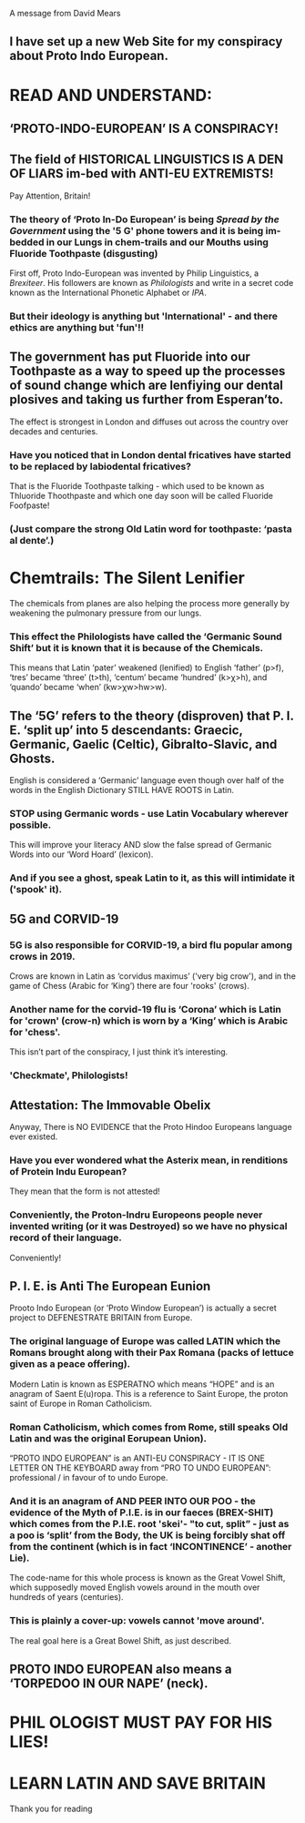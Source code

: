 A message from David Mears

## I have set up a new Web Site for my conspiracy about Proto Indo European. 

# READ AND UNDERSTAND:

## ‘PROTO-INDO-EUROPEAN’ IS A CONSPIRACY!

## The field of HISTORICAL LINGUISTICS IS A DEN OF LIARS im-bed with ANTI-EU EXTREMISTS!

Pay Attention, Britain!

### The theory of ‘Proto In-Do European’ is being *Spread by the Government* using the '5 G' phone towers and it is being im-bedded in our Lungs in chem-trails and our Mouths using Fluoride Toothpaste (disgusting)

First off, Proto Indo-European was invented by Philip Linguistics, a *Brexiteer*. His followers are known as *Philologists* and write in a secret code known as the International Phonetic Alphabet or *IPA*.

### But their ideology is anything but 'International' - and there ethics are anything but 'fun'!!

## The government has put Fluoride into our Toothpaste as a way to speed up the processes of sound change which are lenfiying our dental plosives and taking us further from Esperan’to.

The effect is strongest in London and diffuses out across the country over decades and centuries.

### Have you noticed that in London dental fricatives have started to be replaced by labiodental fricatives?

That is the Fluoride Toothpaste talking - which used to be known as Thluoride Thoothpaste and which one day soon will be called Fluoride Foofpaste!

### (Just compare the strong Old Latin word for toothpaste: ‘pasta al dente’.)

# Chemtrails: The Silent Lenifier

The chemicals from planes are also helping the process more generally by weakening the pulmonary pressure from our lungs.

### This effect the Philologists have called the ‘Germanic Sound Shift’ but it is known that it is because of the Chemicals.

This means that Latin ‘pater’ weakened (lenified) to English ‘father’ (p>f), ‘tres’ became ‘three’ (t>th), ‘centum’ became ‘hundred’ (k>χ>h), and ‘quando’ became ‘when’ (kw>χw>hw>w).

## The ‘5G’ refers to the theory (disproven) that P. I. E. ‘split up’ into 5 descendants: Graecic, Germanic, Gaelic (Celtic), Gibralto-Slavic, and Ghosts.

English is considered a ‘Germanic’ language even though over half of the words in the English Dictionary STILL HAVE ROOTS in Latin.

### STOP using Germanic words - use Latin Vocabulary wherever possible.

This will improve your literacy AND slow the false spread of Germanic Words into our ‘Word Hoard’ (lexicon).

### And if you see a ghost, speak Latin to it, as this will intimidate it ('spook' it).

## 5G and CORVID-19

### 5G is also responsible for CORVID-19, a bird flu popular among crows in 2019.

Crows are known in Latin as ‘corvidus maximus’ ('very big crow'), and in the game of Chess (Arabic for ‘King’) there are four 'rooks' (crows).

### Another name for the corvid-19 flu is ‘Corona’ which is Latin for 'crown' (crow-n) which is worn by a ‘King’ which is Arabic for 'chess'.

This isn’t part of the conspiracy, I just think it’s interesting.

### 'Checkmate', Philologists!

## Attestation: The Immovable Obelix

Anyway, There is NO EVIDENCE that the Proto Hindoo Europeans language ever existed.

### Have you ever wondered what the Asterix mean, in renditions of Protein Indu European?

They mean that the form is not attested!

### Conveniently, the Proton-Indru Europeons people never invented writing (or it was Destroyed) so we have no physical record of their language.

Conveniently!

## P. I. E. is Anti The European Eunion

Prooto Indo European (or ‘Proto Window European’) is actually a secret project to DEFENESTRATE BRITAIN from Europe.

### The original language of Europe was called LATIN which the Romans brought along with their Pax Romana (packs of lettuce given as a peace offering).

Modern Latin is known as ESPERATNO which means “HOPE” and is an anagram of Saent E(u)ropa. This is a reference to Saint Europe, the proton saint of Europe in Roman Catholicism.

### Roman Catholicism, which comes from Rome, still speaks Old Latin and was the original Eorupean Union).

“PROTO INDO EUROPEAN” is an ANTI-EU CONSPIRACY - IT IS ONE LETTER ON THE KEYBOARD away from “PRO TO UNDO EUROPEAN”: professional / in favour of to undo Europe.

### And it is an anagram of AND PEER INTO OUR POO - the evidence of the Myth of P.I.E. is in our faeces (BREX-SHIT) which comes from the P.I.E. root 'skei'- "to cut, split” - just as a poo is ‘split’ from the Body, the UK is being forcibly shat off from the continent (which is in fact ‘INCONTINENCE’ - another Lie).

The code-name for this whole process is known as the Great Vowel Shift, which supposedly moved English vowels around in the mouth over hundreds of years (centuries).

### This is plainly a cover-up: vowels cannot 'move around'.

The real goal here is a Great Bowel Shift, as just described.

## PROTO INDO EUROPEAN also means a ‘TORPEDOO IN OUR NAPE’ (neck).

# PHIL OLOGIST MUST PAY FOR HIS LIES!

# LEARN LATIN AND SAVE BRITAIN

Thank you for reading
